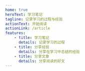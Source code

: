 ```yaml
---
home: true
heroText: 学习笔记
tagline: 记录学习的过程与经验
actionText: 开始阅读
actionLink: /article
features:
    - title: 学习笔记
      details: 记录学习的过程
    - title: 分享经验
      details: 分享在学习中总结的经验
    - title: 分享文章
      details: 分享阅读的好文
---
```

